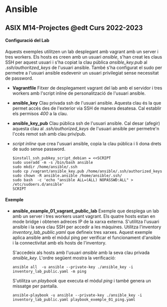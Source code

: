 # Ansible
## ASIX M14-Projectes @edt Curs 2022-2023


#### Configuració del Lab

Aquests exemples utilitzen un lab desplegant amb vagrant amb un server i tres workers.  Els hosts es 
creen amb un usuari *ansible*, s'han creat les claus SSH per aquest usuari i s'ha copiat la clau 
pública *ansible_key.pub* al *.ssh/authoritzed_keys* de l'usuari ansible. També s'ha configurat el 
sudo per permetre a l'usuari ansible esdevenir un usuari privilegiat sense necessitat de password.

 * **Vagrantfile** Fitxer de desplegament vagrant del lab amb el servidor i tres workers amb l'script
   inline de personalització de l'usuari ansible.

 * **ansible_key** Clau privada ssh de l'usuari ansible. Aquesta clau és la que permet accés des de 
   l'exterior via SSH de manera desatesa. Cal establir els permisos *400* a la clau.

 * **ansible_key_pub** Clau pública ssh de l'usuari ansible. Cal desar (afegir) aquesta clau al 
   *.ssh/authorized_keys* de l'usuari ansible  per permetre'n l'ccés remot ssh amb clau priv/pub. 

 * *script inline* que crea l'usuari ansible, copia la clau pública i li dona drets de sudo sense 
   password.
   ```
   $install_ssh_pubkey_script_debian = <<SCRIPT
   sudo useradd -m -s /bin/bash ansible
   sudo mkdir /home/ansible/.ssh
   sudo cp /vagrant/ansible_key.pub /home/ansible/.ssh/authorized_keys
   sudo chown -R ansible.ansible /home/ansible/.ssh/
   sudo bash  -c 'echo "ansible ALL=(ALL) NOPASSWD:ALL" > /etc/sudoers.d/ansible'
   SCRIPT
   ```

#### Exemple


 * **ansible_example_01_vagrant_public_lab** Exemple que desplega un lab amb un server i tres workers
   usant vagrant. Els quatre hosts estan en mode bridge i obtenen adreces IP de la xarxa externa. 
   S'utilitza l'usuari ansible i la seva clau SSH per accedir a les màquines. Utilitza l'inventory 
   *inventory_lab_public.yaml* que defineix tres xarxes. Aquest exemple aplica ansible amb el mòdul
   ping per verificar el funcionament d'ansible i la connectivitat amb els hosts de l'inventory.

   S'accedeix als hosts amb l'usuari *ansible* amb la seva clau privada *ansible_key*. L'ordre següent
   mostra la verificació:

   ```
   ansible all  -u ansible --private-key ./ansible_key -i inventory_lab_public.yaml -m ping
   ```

   S'utilitza un *playbook* que executa el mòdul *ping* i també genera un missatge per pantalla.

   ```
   ansible-playbook -u ansible --private-key ./ansible_key -i inventory_lab_public.yaml playbook_exemple_01_ping.yaml
   ```

